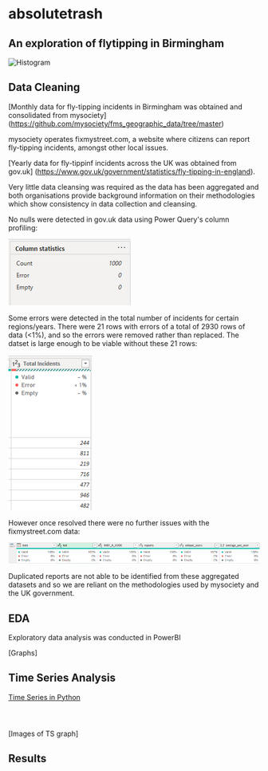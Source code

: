 # absolutetrash

## An exploration of flytipping in Birmingham
![Histogram](assets/flytipping1.jpeg)

## Data Cleaning

[Monthly data for fly-tipping incidents in Birmingham was obtained and consolidated from mysociety] (https://github.com/mysociety/fms_geographic_data/tree/master)

mysociety operates fixmystreet.com, a website where citizens can report fly-tipping incidents, amongst other local issues.

[Yearly data for fly-tippinf incidents across the UK was obtained from gov.uk] (https://www.gov.uk/government/statistics/fly-tipping-in-england).

Very little data cleansing was required as the data has been aggregated and both organisations provide background information on their methodologies which show consistency in data collection and cleansing. 

No nulls were detected in gov.uk data using Power Query's column profiling:

<img src="/assets/PQ - LA data - No null.png" alt="Power Query No Null gov.uk">

Some errors were detected in the total number of incidents for certain regions/years. There were 21 rows with errors of a total of 2930 rows of data (<1%), and so the errors were removed rather than replaced. The datset is large enough to be viable without these 21 rows:

<img src="/assets/PQ - error with total incidents - LA.png">

However once resolved there were no further issues with the fixmystreet.com data:

<img src="/assets/PQ FMS no null.png">

Duplicated reports are not able to be identified from these aggregated datasets and so we are reliant on the methodologies used by mysociety and the UK government.

## EDA

Exploratory data analysis was conducted in PowerBI

[Graphs]

## Time Series Analysis

[Time Series in Python](https://github.com/ducksinarowdata/absolutetrash/blob/main/Flytipping_Summative.ipynb)

```
```

```
```

```
```

[Images of TS graph]

## Results


